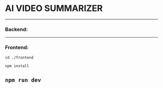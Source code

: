 # AI VIDEO SUMMARIZER 



---
### Backend: 

---
### Frontend: 
```cd ./frontend```

```npm install```

```npm run dev```
--
